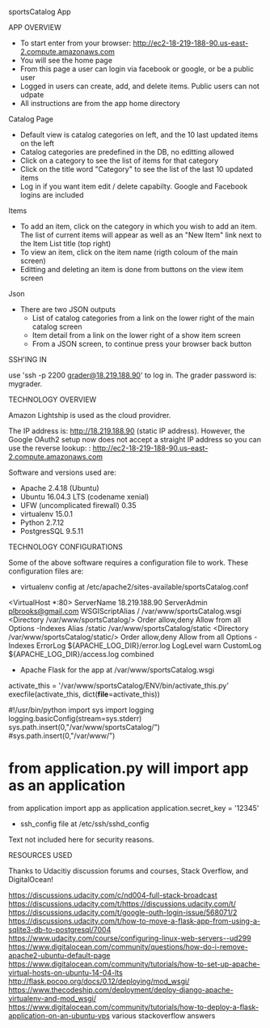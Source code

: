 sportsCatalog App

APP OVERVIEW

- To start enter from your browser:
http://ec2-18-219-188-90.us-east-2.compute.amazonaws.com
- You will see the home page
- From this page a user can login via facebook or google, or be a public user
- Logged in users can create, add, and delete items. Public users can not udpate
- All instructions are from the app home directory


Catalog Page

- Default view is catalog categories on left, and the 10 last updated items on the left
- Catalog categories are predefined in the DB, no editting allowed
- Click on a category to see the list of items for that category
- Click on the title word "Category" to see the list of the last 10 updated items
- Log in if you want item edit / delete capabilty. Google and Facebook logins are included


Items
- To add an item, click on the category in which you wish to add an item. The list of current items will appear as well as an "New Item" link next to the Item List title (top right)
- To view an item, click on the item name (rigth coloum of the main screen)
- Editting and deleting an item is done from buttons on the view item screen


Json
- There are two JSON outputs
    - List of catalog categories from a link on the lower right of the main catalog screen
    - Item detail from a link on the lower right of a show item screen
    - From a JSON screen, to continue press your browser back button


SSH'ING IN

use 'ssh -p 2200 grader@18.219.188.90' to log in. The grader password is: mygrader.


TECHNOLOGY OVERVIEW

Amazon Lightship is used as the cloud providrer.

The IP address is: http://18.219.188.90 (static IP address). However, the Google OAuth2 setup now does not accept a straight IP address so you can use the reverse lookup: : http://ec2-18-219-188-90.us-east-2.compute.amazonaws.com

Software and versions used are:

- Apache 2.4.18 (Ubuntu)
- Ubuntu 16.04.3 LTS (codename xenial)
- UFW (uncomplicated firewall) 0.35
- virtualenv 15.0.1
- Python 2.7.12
- PostgresSQL 9.5.11



TECHNOLOGY CONFIGURATIONS

Some of the above software requires a configuration file to work. These configuration files are:

- virtualenv config at /etc/apache2/sites-available/sportsCatalog.conf

<VirtualHost *:80>
        ServerName 18.219.188.90
        ServerAdmin plbrooks@gmail.com
        WSGIScriptAlias / /var/www/sportsCatalog.wsgi
        <Directory /var/www/sportsCatalog/>
            Order allow,deny
            Allow from all
            Options -Indexes
        </Directory>
        Alias /static /var/www/sportsCatalog/static
        <Directory /var/www/sportsCatalog/static/>
            Order allow,deny
            Allow from all
            Options -Indexes
        </Directory>
        ErrorLog ${APACHE_LOG_DIR}/error.log
        LogLevel warn
        CustomLog ${APACHE_LOG_DIR}/access.log combined
</VirtualHost>

- Apache Flask for the app at /var/www/sportsCatalog.wsgi

activate_this = '/var/www/sportsCatalog/ENV/bin/activate_this.py'
execfile(activate_this, dict(__file__=activate_this))

#!/usr/bin/python
import sys
import logging
logging.basicConfig(stream=sys.stderr)
sys.path.insert(0,"/var/www/sportsCatalog/")
#sys.path.insert(0,"/var/www/")

# from application.py will import app as an application
from application import app as application
application.secret_key = '12345'

- ssh_config file at /etc/ssh/sshd_config

Text not included here for security reasons.

RESOURCES USED

Thanks to Udacitiy discussion forums and courses, Stack Overflow, and DigitalOcean!

https://discussions.udacity.com/c/nd004-full-stack-broadcast
https://discussions.udacity.com/t/https://discussions.udacity.com/t/
https://discussions.udacity.com/t/google-outh-login-issue/568071/2
https://discussions.udacity.com/t/how-to-move-a-flask-app-from-using-a-sqlite3-db-to-postgresql/7004
https://www.udacity.com/course/configuring-linux-web-servers--ud299
https://www.digitalocean.com/community/questions/how-do-i-remove-apache2-ubuntu-default-page
https://www.digitalocean.com/community/tutorials/how-to-set-up-apache-virtual-hosts-on-ubuntu-14-04-lts
http://flask.pocoo.org/docs/0.12/deploying/mod_wsgi/
https://www.thecodeship.com/deployment/deploy-django-apache-virtualenv-and-mod_wsgi/
https://www.digitalocean.com/community/tutorials/how-to-deploy-a-flask-application-on-an-ubuntu-vps
various stackoverflow answers








